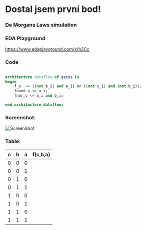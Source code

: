 # Dostal jsem první bod!



### De Morgans Laws simulation

### EDA Playground
https://www.edaplayground.com/x/h2Cc

### Code
```vhdl

architecture dataflow of gates is
begin
    f_o  <= ((not b_i) and a_i) or ((not c_i) and (not b_i));
    fnand_o <= a_i;
    fnor_o <= a_i and b_i;

end architecture dataflow;

```

### Screenshot:

![ScreenShot](https://github.com/markolukicluk99/VUT-Digital-Electronics-1/blob/main/Labs/01-gates/images/Capture.PNG)



### Table:
| c | b | a | f(c,b,a) |
|---|---|---|----------|
| 0	| 0 | 0 |	
| 0 | 0 | 1	|
| 0 | 1 | 0	|
| 0	| 1 | 1	|
| 1 | 0 | 0 | 	
| 1 | 0 | 1	|
| 1	| 1 | 0	|
| 1	| 1 | 1 | 
